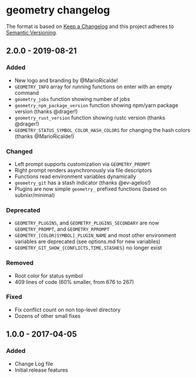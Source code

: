# geometry changelog

The format is based on [Keep a Changelog](http://keepachangelog.com/)
and this project adheres to [Semantic Versioning](http://semver.org/).

## 2.0.0 - 2019-08-21

### Added
- New logo and branding by @MarioRicalde!
- `GEOMETRY_INFO` array for running functions on enter with an empty command
- `geometry_jobs` function showing number of jobs
- `geometry_npm_package_version` function showing npm/yarn package version (thanks @drager!)
- `geometry_rust_version` function showing rustc version (thanks @drager!)
- `GEOMETRY_STATUS_SYMBOL_COLOR_HASH_COLORS` for changing the hash colors (thanks @MarioRicalde!)

### Changed
- Left prompt supports customization via `GEOMETRY_PROMPT`
- Right prompt renders asynchronously via file descriptors
- Functions read environment variables dynamically
- `geometry_git` has a stash indicator (thanks @ev-agelos!)
- Plugins are now simple `geometry_` prefixed functions (based on subnixr/minimal)

### Deprecated
- `GEOMETRY_PLUGINS`, and `GEOMETRY_PLUGINS_SECONDARY` are now `GEOMETRY_PROMPT`, and `GEOMETRY_RPROMPT`
- `GEOMETRY_[COLOR|SYMBOL]_PLUGIN_NAME` and most other environment variables are deprecated (see options.md for new variables)
- `GEOMETRY_GIT_SHOW_{CONFLICTS,TIME,STASHES}` no longer exist

### Removed
- Root color for status symbol
- 409 lines of code (60% smaller, from 676 to 267)

### Fixed
- Fix conflict count on non top-level directory
- Dozens of other small fixes

## 1.0.0 - 2017-04-05
### Added
- Change Log file
- Initial release features

[Unreleased]: https://github.com/geometry-zsh/geometry/compare/v1.0.0...HEAD
